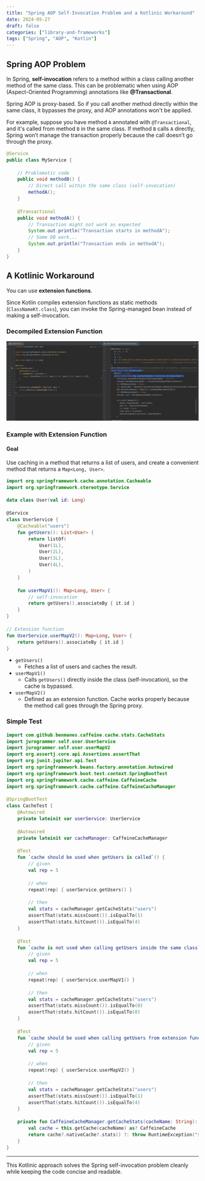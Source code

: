 ```yaml
---
title: "Spring AOP Self-Invocation Problem and a Kotlinic Workaround"
date: 2024-05-27
draft: false
categories: ["library-and-frameworks"]
tags: ["Spring", "AOP", "Kotlin"]
---
```


## Spring AOP Problem

In Spring, **self-invocation** refers to a method within a class calling another method of the same class. This can be problematic when using AOP (Aspect-Oriented Programming) annotations like **@Transactional**.

Spring AOP is proxy-based. So if you call another method directly within the same class, it bypasses the proxy, and AOP annotations won't be applied.

For example, suppose you have method `A` annotated with `@Transactional`, and it's called from method `B` in the same class. If method `B` calls `A` directly, Spring won’t manage the transaction properly because the call doesn’t go through the proxy.

```java
@Service
public class MyService {

    // Problematic code
    public void methodB() {
        // Direct call within the same class (self-invocation)
        methodA();
    }

    @Transactional
    public void methodA() {
        // Transaction might not work as expected
        System.out.println("Transaction starts in methodA");
        // Some DB work...
        System.out.println("Transaction ends in methodA");
    }
}
```

## A Kotlinic Workaround

You can use **extension functions**.

Since Kotlin compiles extension functions as static methods (`ClassNameKt.class`), you can invoke the Spring-managed bean instead of making a self-invocation.

### Decompiled Extension Function

![decompiled-result](img.png)  

### Example with Extension Function

#### Goal

Use caching in a method that returns a list of users, and create a convenient method that returns a `Map<Long, User>`.

```kotlin
import org.springframework.cache.annotation.Cacheable
import org.springframework.stereotype.Service

data class User(val id: Long)

@Service
class UserService {
    @Cacheable("users")
    fun getUsers(): List<User> {
        return listOf(
            User(1L),
            User(2L),
            User(3L),
            User(4L),
        )
    }

    fun userMapV1(): Map<Long, User> {
        // self-invocation
        return getUsers().associateBy { it.id }
    }
}

// Extension function
fun UserService.userMapV2(): Map<Long, User> {
    return getUsers().associateBy { it.id }
}
```

- `getUsers()`
  - Fetches a list of users and caches the result.
- `userMapV1()`
  - Calls `getUsers()` directly inside the class (self-invocation), so the cache is bypassed.
- `userMapV2()`
  - Defined as an extension function. Cache works properly because the method call goes through the Spring proxy.

### Simple Test

```kotlin
import com.github.benmanes.caffeine.cache.stats.CacheStats
import jurogrammer.self.user.UserService
import jurogrammer.self.user.userMapV2
import org.assertj.core.api.Assertions.assertThat
import org.junit.jupiter.api.Test
import org.springframework.beans.factory.annotation.Autowired
import org.springframework.boot.test.context.SpringBootTest
import org.springframework.cache.caffeine.CaffeineCache
import org.springframework.cache.caffeine.CaffeineCacheManager

@SpringBootTest
class CacheTest {
    @Autowired
    private lateinit var userService: UserService

    @Autowired
    private lateinit var cacheManager: CaffeineCacheManager

    @Test
    fun `cache should be used when getUsers is called`() {
        // given
        val rep = 5

        // when
        repeat(rep) { userService.getUsers() }

        // then
        val stats = cacheManager.getCacheStats("users")
        assertThat(stats.missCount()).isEqualTo(1)
        assertThat(stats.hitCount()).isEqualTo(4)
    }

    @Test
    fun `cache is not used when calling getUsers inside the same class`() {
        // given
        val rep = 5

        // when
        repeat(rep) { userService.userMapV1() }

        // then
        val stats = cacheManager.getCacheStats("users")
        assertThat(stats.missCount()).isEqualTo(0)
        assertThat(stats.hitCount()).isEqualTo(0)
    }

    @Test
    fun `cache should be used when calling getUsers from extension function`() {
        // given
        val rep = 5

        // when
        repeat(rep) { userService.userMapV2() }

        // then
        val stats = cacheManager.getCacheStats("users")
        assertThat(stats.missCount()).isEqualTo(1)
        assertThat(stats.hitCount()).isEqualTo(4)
    }

    private fun CaffeineCacheManager.getCacheStats(cacheName: String): CacheStats {
        val cache = this.getCache(cacheName) as? CaffeineCache
        return cache?.nativeCache?.stats() ?: throw RuntimeException("stats cannot be null")
    }
}
```

---

This Kotlinic approach solves the Spring self-invocation problem cleanly while keeping the code concise and readable.